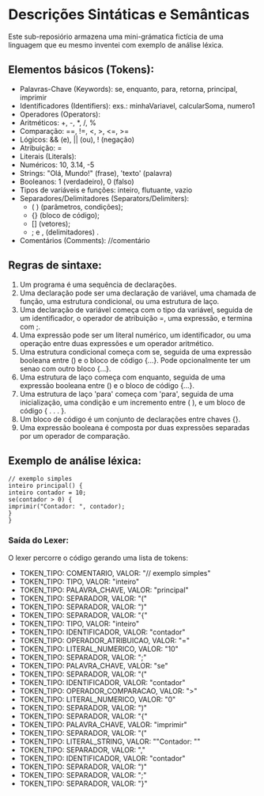 # Descrições Sintáticas e Semânticas
Este sub-reposiório armazena uma mini-grámatica fictícia de uma linguagem que eu mesmo inventei com exemplo de análise léxica.

## Elementos básicos (Tokens):
- Palavras-Chave (Keywords): se, enquanto, para, retorna, principal, imprimir
- Identificadores (Identifiers): exs.: minhaVariavel, calcularSoma, numero1
- Operadores (Operators): 
- Aritméticos: +, -, *, /, %
- Comparação: ==, !=, <, >, <=, >=
- Lógicos: && (e), || (ou), ! (negação)
- Atribuição: =
- Literais (Literals): 
- Numéricos: 10, 3.14, -5
- Strings: "Olá, Mundo!" (frase), 'texto' (palavra)
- Booleanos: 1 (verdadeiro), 0 (falso)
- Tipos de variáveis e funções: inteiro, flutuante, vazio
- Separadores/Delimitadores (Separators/Delimiters): 
   - ( ) (parâmetros, condições);
   - {} (bloco de código);
   - [] (vetores);
   - ; e , (delimitadores) .
- Comentários (Comments): //comentário

## Regras de sintaxe:
1. Um programa é uma sequência de declarações.
2. Uma declaração pode ser uma declaração de variável, uma chamada de função, uma estrutura condicional, ou uma estrutura de laço.
3. Uma declaração de variável começa com o tipo da variável, seguida de um identificador, o operador de atribuição =, uma expressão, e termina com ;.
4. Uma expressão pode ser um literal numérico, um identificador, ou uma operação entre duas expressões e um operador aritmético.
5. Uma estrutura condicional começa com se, seguida de uma expressão booleana entre () e o bloco de código {...}. Pode opcionalmente ter um senao com outro bloco {...}.
6. Uma estrutura de laço começa com enquanto, seguida de uma expressão booleana entre () e o bloco de código {...}.
7. Uma estrutura de laço 'para' começa com 'para', seguida de uma inicialização, uma condição e um incremento entre ( ), e um bloco de código { . . . }.
8. Um bloco de código é um conjunto de declarações entre chaves {}.
9. Uma expressão booleana é composta por duas expressões separadas por um operador de comparação.

## Exemplo de análise léxica:
    // exemplo simples
    inteiro principal() {
    inteiro contador = 10; 
    se(contador > 0) { 
    imprimir("Contador: ", contador); 
    }
    }
### Saída do Lexer:
O lexer percorre o código gerando uma lista de tokens:
   - TOKEN_TIPO: COMENTARIO, VALOR: "// exemplo simples"
   - TOKEN_TIPO: TIPO, VALOR: "inteiro"
   - TOKEN_TIPO: PALAVRA_CHAVE, VALOR: "principal"
   - TOKEN_TIPO: SEPARADOR, VALOR: "("
   - TOKEN_TIPO: SEPARADOR, VALOR: ")"
   - TOKEN_TIPO: SEPARADOR, VALOR: "{"
   - TOKEN_TIPO: TIPO, VALOR: "inteiro"
   - TOKEN_TIPO: IDENTIFICADOR, VALOR: "contador"
   - TOKEN_TIPO: OPERADOR_ATRIBUICAO, VALOR: "="
   - TOKEN_TIPO: LITERAL_NUMERICO, VALOR: "10"
   - TOKEN_TIPO: SEPARADOR, VALOR: ";"
   - TOKEN_TIPO: PALAVRA_CHAVE, VALOR: "se"
   - TOKEN_TIPO: SEPARADOR, VALOR: "("
   - TOKEN_TIPO: IDENTIFICADOR, VALOR: "contador"
   - TOKEN_TIPO: OPERADOR_COMPARACAO, VALOR: ">"
   - TOKEN_TIPO: LITERAL_NUMERICO, VALOR: "0"
   - TOKEN_TIPO: SEPARADOR, VALOR: ")"
   - TOKEN_TIPO: SEPARADOR, VALOR: "{"
   - TOKEN_TIPO: PALAVRA_CHAVE, VALOR: "imprimir"
   - TOKEN_TIPO: SEPARADOR, VALOR: "("
   - TOKEN_TIPO: LITERAL_STRING, VALOR: "\"Contador: \""
   - TOKEN_TIPO: SEPARADOR, VALOR: ","
   - TOKEN_TIPO: IDENTIFICADOR, VALOR: "contador"
   - TOKEN_TIPO: SEPARADOR, VALOR: ")"
   - TOKEN_TIPO: SEPARADOR, VALOR: ";"
   - TOKEN_TIPO: SEPARADOR, VALOR: "}"
